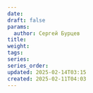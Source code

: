 ```yaml
---
date: 
draft: false
params:
  author: Сергей Бурцев
title: 
weight: 
tags: 
series: 
series_order: 
updated: 2025-02-14T03:15
created: 2025-02-11T04:03
---
```

